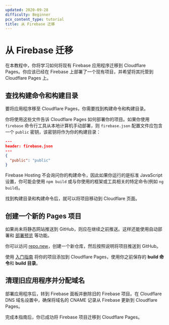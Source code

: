```yaml
---
updated: 2020-09-28
difficulty: Beginner
pcx_content_type: tutorial
title: 从 Firebase 迁移
---
```


# 从 Firebase 迁移

在本教程中，你将学习如何将现有 Firebase 应用程序迁移到 Cloudflare Pages。你应该已经在 Firebase 上部署了一个现有项目，并希望将其托管到 Cloudflare Pages 上。

## 查找构建命令和构建目录

要将应用程序移至 Cloudflare Pages，你需要找到构建命令和构建目录。

你将使用这些文件告诉 Cloudflare Pages 如何部署你的项目。如果你使用 `firebase` 命令行工具从本地计算机手动部署，则 `firebase.json` 配置文件应包含一个 `public` 密钥，该密钥将作为你的构建目录：

```json
---
header: firebase.json
---
{
  "public": "public"
}
```

Firebase Hosting 不会询问你的构建命令，因此如果你运行的是标准 JavaScript 设置，你可能会使用 `npm build` 或与你使用的框架或工具相关的特定命令(例如 `ng build`)。

找到构建目录和构建命令后，就可以将项目移动到 Cloudflare 页面。

## 创建一个新的 Pages 项目

如果尚未将静态网站推送到 GitHub，则应在继续之前推送。这样还能使用自动部署和 [部署预览](/pages/configuration/preview-deployments/) 等功能。

你可以访问 [repo.new](https://repo.new)，创建一个新仓库，然后按照说明将项目推送到 GitHub。

使用 [入门指南](/pages/get-started/) 将你的项目添加到 Cloudflare Pages，使用你之前保存的 **build 命令**和 **build 目录**。

## 清理旧应用程序并分配域名

部署应用程序后，转到 Firebase 面板并删除旧的 Firebase 项目。在 Cloudflare DNS 域名设置中，确保将域名的 CNAME 记录从 Firebase 更新到 Cloudflare Pages。

完成本指南后，你已成功将 Firebase 项目迁移到 Cloudflare Pages。
